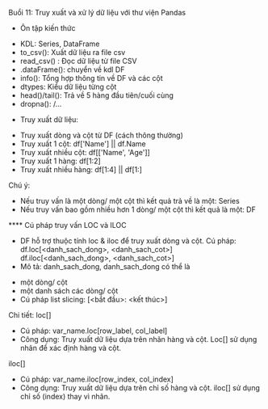 Buổi 11: Truy xuất và xử lý dữ liệu với thư viện Pandas
- Ôn tập kiến thức
+ KDL: Series, DataFrame
+ to_csv(): Xuất dữ liệu ra file csv
+ read_csv() : Đọc dữ liệu từ file CSV
+ .dataFrame(): chuyển về kdl DF
+ info(): Tổng hợp thông tin về DF và các cột
+ dtypes: Kiểu dữ liệu từng cột
+ head()/tail(): Trả về 5 hàng đầu tiên/cuối cùng
+ dropna(): /...


- Truy xuất dữ liệu: 
+ Truy xuất dòng và cột từ DF (cách thông thường)
+ Truy xuất 1 cột: df['Name'] || df.Name
+ Truy xuất nhiều cột: df[['Name', 'Age']]
+ Truy xuất 1 hàng: df[1:2]
+ Truy xuất nhiều hàng: df[1:4] || df[1:]

Chú ý: 
- Nếu truy vấn là một dòng/ một cột thì kết quả trả về là một: Series
- Nếu truy vấn bao gồm nhiều hơn 1 dòng/ một cột thì kết quả là một: DF

**** Cú pháp truy vấn LOC và ILOC
- DF hỗ trợ thuộc tính loc & iloc để truy xuất dòng và cột. Cú pháp:
df.loc[<danh_sach_dong>, <danh_sach_cot>]
df.iloc[<danh_sach_dong>, <danh_sach_cot>]
- Mô tả: danh_sach_dong, danh_sach_dong có thể là
+ một dòng/ cột
+ một danh sách các dòng/ cột
+ Cú pháp list slicing: [<bắt đầu>: <kết thúc>]


Chi tiết:
loc[]
- Cú pháp: var_name.loc[row_label, col_label]
- Công dụng: Truy xuất dữ liệu dựa trên nhãn hàng và cột. Loc[] sử dụng nhãn để xác định hàng và cột.

iloc[]
- Cú pháp: var_name.iloc[row_index, col_index]
- Công dụng: Truy xuất dữ liệu dựa trên chỉ số hàng và cột. iloc[] sử dụng chỉ số (index) thay vì nhãn.